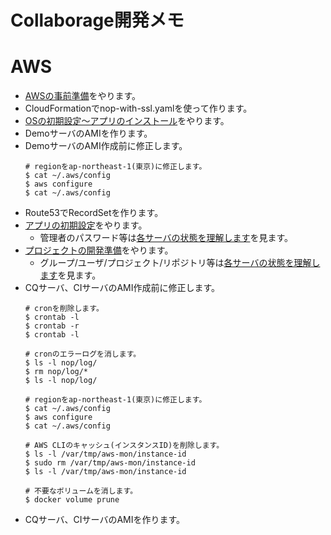 Collaborage開発メモ
================================================================

# AWS

- [AWSの事前準備](aws.md#事前準備)をやります。
- CloudFormationでnop-with-ssl.yamlを使って作ります。
- [OSの初期設定～アプリのインストール](app.md)をやります。
- DemoサーバのAMIを作ります。
- DemoサーバのAMI作成前に修正します。
  ```
  # regionをap-northeast-1(東京)に修正します。
  $ cat ~/.aws/config
  $ aws configure
  $ cat ~/.aws/config
  ```
- Route53でRecordSetを作ります。
- [アプリの初期設定](init.md)をやります。
  - 管理者のパスワード等は[各サーバの状態を理解します](ami.md#各サーバの状態を理解します)を見ます。
- [プロジェクトの開発準備](dev.md)をやります。
  - グループ/ユーザ/プロジェクト/リポジトリ等は[各サーバの状態を理解します](ami.md#各サーバの状態を理解します)を見ます。
- CQサーバ、CIサーバのAMI作成前に修正します。
  ```
  # cronを削除します。
  $ crontab -l
  $ crontab -r
  $ crontab -l
  
  # cronのエラーログを消します。
  $ ls -l nop/log/
  $ rm nop/log/*
  $ ls -l nop/log/

  # regionをap-northeast-1(東京)に修正します。
  $ cat ~/.aws/config
  $ aws configure
  $ cat ~/.aws/config

  # AWS CLIのキャッシュ(インスタンスID)を削除します。
  $ ls -l /var/tmp/aws-mon/instance-id
  $ sudo rm /var/tmp/aws-mon/instance-id
  $ ls -l /var/tmp/aws-mon/instance-id

  # 不要なボリュームを消します。
  $ docker volume prune
  ```
- CQサーバ、CIサーバのAMIを作ります。
